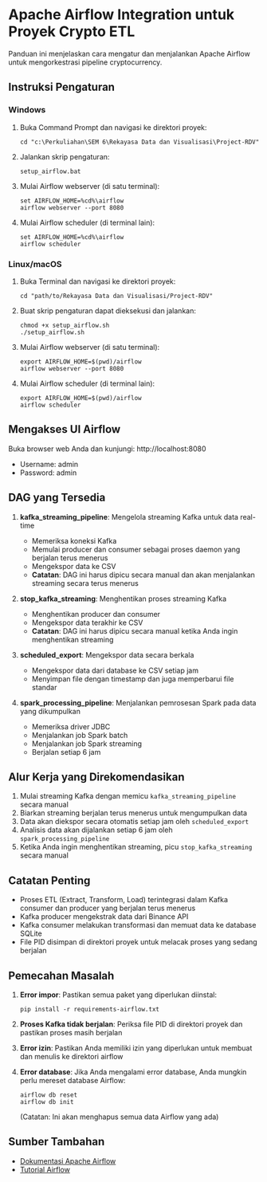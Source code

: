 # Apache Airflow Integration untuk Proyek Crypto ETL

Panduan ini menjelaskan cara mengatur dan menjalankan Apache Airflow untuk mengorkestrasi pipeline cryptocurrency.

## Instruksi Pengaturan

### Windows

1. Buka Command Prompt dan navigasi ke direktori proyek:
   ```
   cd "c:\Perkuliahan\SEM 6\Rekayasa Data dan Visualisasi\Project-RDV"
   ```

2. Jalankan skrip pengaturan:
   ```
   setup_airflow.bat
   ```

3. Mulai Airflow webserver (di satu terminal):
   ```
   set AIRFLOW_HOME=%cd%\airflow
   airflow webserver --port 8080
   ```

4. Mulai Airflow scheduler (di terminal lain):
   ```
   set AIRFLOW_HOME=%cd%\airflow
   airflow scheduler
   ```

### Linux/macOS

1. Buka Terminal dan navigasi ke direktori proyek:
   ```
   cd "path/to/Rekayasa Data dan Visualisasi/Project-RDV"
   ```

2. Buat skrip pengaturan dapat dieksekusi dan jalankan:
   ```
   chmod +x setup_airflow.sh
   ./setup_airflow.sh
   ```

3. Mulai Airflow webserver (di satu terminal):
   ```
   export AIRFLOW_HOME=$(pwd)/airflow
   airflow webserver --port 8080
   ```

4. Mulai Airflow scheduler (di terminal lain):
   ```
   export AIRFLOW_HOME=$(pwd)/airflow
   airflow scheduler
   ```

## Mengakses UI Airflow

Buka browser web Anda dan kunjungi: http://localhost:8080

- Username: admin
- Password: admin

## DAG yang Tersedia

1. **kafka_streaming_pipeline**: Mengelola streaming Kafka untuk data real-time
   - Memeriksa koneksi Kafka
   - Memulai producer dan consumer sebagai proses daemon yang berjalan terus menerus
   - Mengekspor data ke CSV
   - **Catatan**: DAG ini harus dipicu secara manual dan akan menjalankan streaming secara terus menerus

2. **stop_kafka_streaming**: Menghentikan proses streaming Kafka
   - Menghentikan producer dan consumer
   - Mengekspor data terakhir ke CSV
   - **Catatan**: DAG ini harus dipicu secara manual ketika Anda ingin menghentikan streaming

3. **scheduled_export**: Mengekspor data secara berkala
   - Mengekspor data dari database ke CSV setiap jam
   - Menyimpan file dengan timestamp dan juga memperbarui file standar

4. **spark_processing_pipeline**: Menjalankan pemrosesan Spark pada data yang dikumpulkan
   - Memeriksa driver JDBC
   - Menjalankan job Spark batch
   - Menjalankan job Spark streaming
   - Berjalan setiap 6 jam

## Alur Kerja yang Direkomendasikan

1. Mulai streaming Kafka dengan memicu `kafka_streaming_pipeline` secara manual
2. Biarkan streaming berjalan terus menerus untuk mengumpulkan data
3. Data akan diekspor secara otomatis setiap jam oleh `scheduled_export`
4. Analisis data akan dijalankan setiap 6 jam oleh `spark_processing_pipeline`
5. Ketika Anda ingin menghentikan streaming, picu `stop_kafka_streaming` secara manual

## Catatan Penting

- Proses ETL (Extract, Transform, Load) terintegrasi dalam Kafka consumer dan producer yang berjalan terus menerus
- Kafka producer mengekstrak data dari Binance API
- Kafka consumer melakukan transformasi dan memuat data ke database SQLite
- File PID disimpan di direktori proyek untuk melacak proses yang sedang berjalan

## Pemecahan Masalah

1. **Error impor**: Pastikan semua paket yang diperlukan diinstal:
   ```
   pip install -r requirements-airflow.txt
   ```

2. **Proses Kafka tidak berjalan**: Periksa file PID di direktori proyek dan pastikan proses masih berjalan

3. **Error izin**: Pastikan Anda memiliki izin yang diperlukan untuk membuat dan menulis ke direktori airflow

4. **Error database**: Jika Anda mengalami error database, Anda mungkin perlu mereset database Airflow:
   ```
   airflow db reset
   airflow db init
   ```
   (Catatan: Ini akan menghapus semua data Airflow yang ada)

## Sumber Tambahan

- [Dokumentasi Apache Airflow](https://airflow.apache.org/docs/)
- [Tutorial Airflow](https://airflow.apache.org/docs/apache-airflow/stable/tutorial.html)